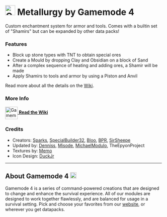 # <img src="https://raw.githubusercontent.com/Gamemode4Dev/GM4_Datapacks/master/base/images/gm4_logo.png" alt="GM4 Logo" width="32" /> Metallurgy by Gamemode 4<!--$pmc:delete-->

Custom enchantment system for armor and tools. Comes with a builtin set of "Shamirs" but can be expanded by other data packs!<!--$pmc:headerSize-->

### Features
- Block up stone types with TNT to obtain special ores
- Create a Mould by dropping Clay and Obsidian on a block of Sand
- After a complex sequence of heating and adding ores, a Shamir will be made
- Apply Shamirs to tools and armor by using a Piston and Anvil

Read more about all the details on the [Wiki](https://wiki.gm4.co/Metallurgy).

### More Info
[<img src="https://raw.githubusercontent.com/Gamemode4Dev/GM4_Datapacks/master/base/images/gm4_wiki_logo.png" alt="Gamemode 4 Wiki Logo" width="40" align="center"/> **Read the Wiki**](https://wiki.gm4.co/wiki/Metallurgy)

### Credits
- Creators: [Sparks](https://bsky.app/profile/selcouthsparks.bsky.social), [SpecialBuilder32](https://bsky.app/profile/specialbuilder32.bsky.social), [Bloo](https://bsky.app/profile/bloo.boo), [BPR](https://bsky.app/profile/bpr02.com), [SirSheepe](https://bsky.app/profile/sirsheepe.bsky.social)
- Updated by: [Denniss](https://github.com/Dennis-0), [Misode](https://bsky.app/profile/misode.dev), [MichaelModulo](https://www.michaelmodulo.dev/page/links.html), TheEpyonProject
- Textures by: [Memo](https://linktr.ee/miraku_memo)
- Icon Design: [DuckJr](https://twitter.com/DuckJr94)

---
## About Gamemode 4 <img src="https://raw.githubusercontent.com/Gamemode4Dev/GM4_Datapacks/master/base/images/gm4_logo.png" alt="Gamemode 4 Logo" width="20"/>
Gamemode 4 is a series of command-powered creations that are designed to change and enhance the survival experience. All of our modules are designed to work together flawlessly, and are balanced for usage in a survival setting. Pick and choose your favorites from our [website](https://gm4.co), or wherever you get datapacks.